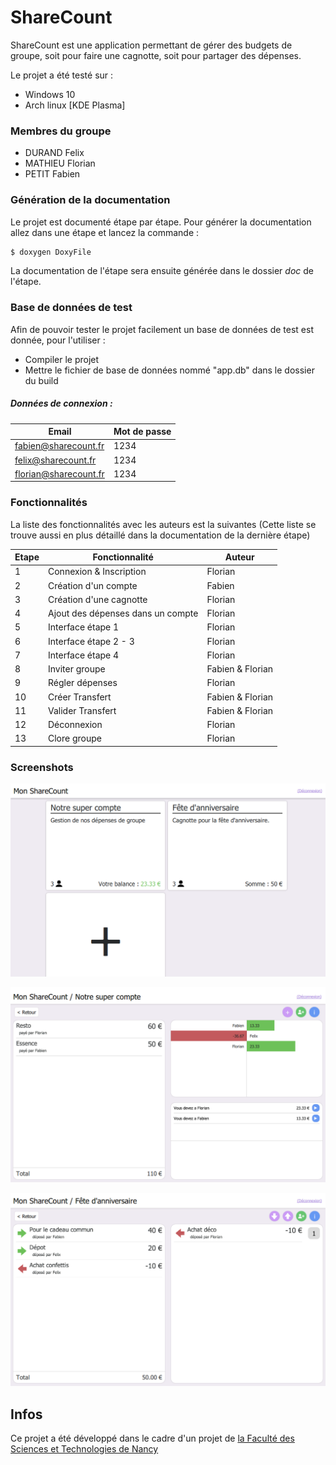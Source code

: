 # ShareCount

ShareCount est une application permettant de gérer des budgets de groupe, soit pour faire une cagnotte, soit pour
partager des dépenses.

Le projet a été testé sur :

- Windows 10
- Arch linux [KDE Plasma]

### Membres du groupe

- DURAND Felix
- MATHIEU Florian
- PETIT Fabien

### Génération de la documentation

Le projet est documenté étape par étape.
Pour générer la documentation allez dans une étape et lancez la commande :
```sh
$ doxygen DoxyFile
```
La documentation de l'étape sera ensuite générée dans le dossier _doc_ de l'étape.

### Base de données de test

Afin de pouvoir tester le projet facilement un base de données de test est donnée, pour l'utiliser :

- Compiler le projet
- Mettre le fichier de base de données nommé "app.db" dans le dossier du build

##### Données de connexion :

|                 Email | Mot de passe |
| --------------------- | -------------|
| fabien@sharecount.fr  |         1234 |
| felix@sharecount.fr   |         1234 |
| florian@sharecount.fr |         1234 |

### Fonctionnalités

La liste des fonctionnalités avec les auteurs est la suivantes (Cette liste se trouve aussi en plus détaillé dans la documentation de la dernière étape)


| Etape |           Fonctionnalité          | Auteur |
| ----- | --------------------------------- | ------ |
|     1 |           Connexion & Inscription | Florian
|     2 |              Création d'un compte | Fabien
|     3 |           Création d'une cagnotte | Florian
|     4 | Ajout des dépenses dans un compte | Florian
|     5 |                 Interface étape 1 | Florian
|     6 |             Interface étape 2 - 3 | Florian
|     7 |                 Interface étape 4 | Florian
|     8 |                    Inviter groupe | Fabien & Florian
|     9 |                   Régler dépenses | Florian
|    10 |                   Créer Transfert | Fabien & Florian
|    11 |                 Valider Transfert | Fabien & Florian
|    12 |                       Déconnexion | Florian
|    13 |                      Clore groupe | Florian

### Screenshots

![AppScreenshot1](https://github.com/Florian-Math/ShareCount/blob/master/screenshots/Capture1.PNG)

![AppScreenshot2](https://github.com/Florian-Math/ShareCount/blob/master/screenshots/Capture2.PNG)

![AppScreenshot3](https://github.com/Florian-Math/ShareCount/blob/master/screenshots/Capture3.PNG)

## Infos
Ce projet a été développé dans le cadre d'un projet de [la Faculté des Sciences et Technologies de Nancy](https://fst.univ-lorraine.fr)

